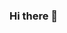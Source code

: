 ### Hi there 👋

<!--
**andrew3229/andrew3229** is a ✨ _special_ ✨ repository because its `README.md` (this file) appears on your GitHub profile.

<img align='right' src="https://media.giphy.com/media/M9gbBd9nbDrOTu1Mqx/giphy.gif" width="230">
Here are some ideas to get you started:

- 🔭 I’m currently working on ...
- 🌱 I’m currently learning ...
- 👯 I’m looking to collaborate on ...
- 🤔 I’m looking for help with ...
- 💬 Ask me about ...
- 📫 How to reach me: ...
- 😄 Pronouns: ...
- ⚡ Fun fact: ...
-->
